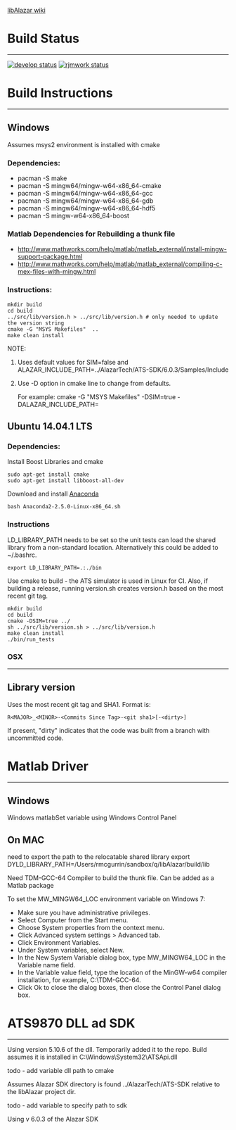 [libAlazar wiki](https://qiplab.bbn.com/BUQ-Lab/libAlazar/wikis/home)

# Build Status
______________
[![develop status](https://qiplab.bbn.com/ci/projects/4/status.png?ref=develop)](https://qiplab.bbn.com/ci/projects/4?ref=develop)
[![rjmwork status](https://qiplab.bbn.com/ci/projects/4/status.png?ref=rjmwork)](https://qiplab.bbn.com/ci/projects/4?ref=rjmwork)


# Build Instructions
_____________


## Windows
Assumes msys2 environment is installed with cmake

### Dependencies:
* pacman -S make
* pacman -S mingw64/mingw-w64-x86_64-cmake
* pacman -S mingw64/mingw-w64-x86_64-gcc
* pacman -S mingw64/mingw-w64-x86_64-gdb
* pacman -S mingw64/mingw-w64-x86_64-hdf5
* pacman -S mingw-w64-x86_64-boost

### Matlab Dependencies for Rebuilding a thunk file
* http://www.mathworks.com/help/matlab/matlab_external/install-mingw-support-package.html
* http://www.mathworks.com/help/matlab/matlab_external/compiling-c-mex-files-with-mingw.html

### Instructions:
```
mkdir build
cd build
../src/lib/version.h > ../src/lib/version.h # only needed to update the version string
cmake -G "MSYS Makefiles"  ..
make clean install
```
NOTE:

1. Uses default values for SIM=false and ALAZAR_INCLUDE_PATH=../AlazarTech/ATS-SDK/6.0.3/Samples/Include
2. Use -D option in cmake line to change from defaults.
    
    For example:
    cmake -G "MSYS Makefiles" -DSIM=true -DALAZAR_INCLUDE_PATH=<path to SDK inlcude file>

## Ubuntu 14.04.1 LTS

### Dependencies:
Install Boost Libraries and cmake
```
sudo apt-get install cmake
sudo apt-get install libboost-all-dev 
```
Download and install [Anaconda](https://3230d63b5fc54e62148e-c95ac804525aac4b6dba79b00b39d1d3.ssl.cf1.rackcdn.com/Anaconda2-2.5.0-Linux-x86_64.sh)
```
bash Anaconda2-2.5.0-Linux-x86_64.sh
```

### Instructions
LD_LIBRARY_PATH needs to be set so the unit tests can load the shared library from a non-standard location.  Alternatively this could be added to ~/.bashrc.
```
export LD_LIBRARY_PATH=.:./bin
```

Use cmake to build - the ATS simulator is used in Linux for CI.  Also, if building a release,
running version.sh creates version.h based on the most recent git tag.
```
mkdir build
cd build
cmake -DSIM=true ../
sh ../src/lib/version.sh > ../src/lib/version.h
make clean install
./bin/run_tests
```

### OSX


____________

## Library version
Uses the most recent git tag and SHA1.  Format is:

```
R<MAJOR>_<MINOR>-<Commits Since Tag>-<git sha1>[-<dirty>]
```
If present, "dirty" indicates that the code was built from a branch with uncommitted code.


# Matlab Driver
____________________

## Windows
Windows matlabSet variable using Windows Control Panel

##  On MAC 
need to export the path to the relocatable shared library
export DYLD_LIBRARY_PATH=/Users/rmcgurrin/sandbox/q/libAlazar/build/lib



Need TDM-GCC-64 Compiler to build the thunk file.  Can be added as a Matlab 
package


To set the MW_MINGW64_LOC environment variable on Windows 7:

* Make sure you have administrative privileges.
* Select Computer from the Start menu.
* Choose System properties from the context menu.
* Click Advanced system settings > Advanced tab.
* Click Environment Variables.
* Under System variables, select New.
* In the New System Variable dialog box, type MW_MINGW64_LOC in the Variable name field.
* In the Variable value field, type the location of the MinGW-w64 compiler installation, for example, C:\TDM-GCC-64.
* Click Ok to close the dialog boxes, then close the Control Panel dialog box.


# ATS9870 DLL ad SDK
______________________

Using version 5.10.6 of the dll.  Temporarily added it to the repo.  Build assumes
it is installed in C:\Windows\System32\ATSApi.dll

todo - add variable dll path to cmake

Assumes Alazar SDK directory is found ../AlazarTech/ATS-SDK relative to the libAlazar
project dir.

todo - add variable to specify path to sdk

Using v 6.0.3 of the Alazar SDK



